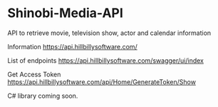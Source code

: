 # Shinobi-Media-API
API to retrieve movie, television show, actor and calendar information

Information
https://api.hillbillysoftware.com/

List of endpoints
https://api.hillbillysoftware.com/swagger/ui/index

Get Access Token
https://api.hillbillysoftware.com/api/Home/GenerateToken/Show

C# library coming soon.
